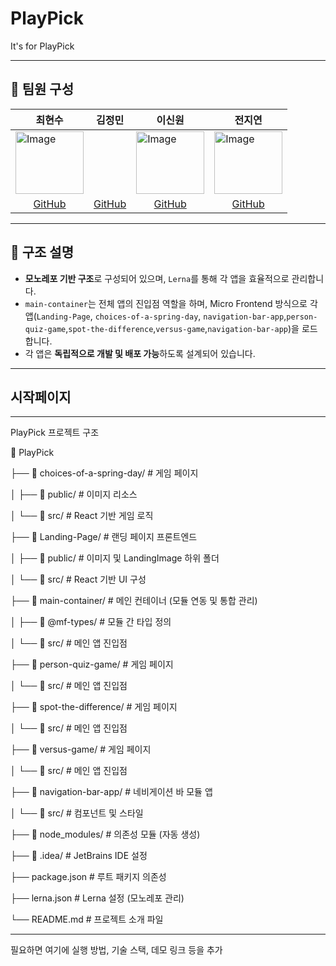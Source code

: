 # PlayPick
It's for PlayPick

---
## 👤 팀원 구성

<table class="tg"><thead>
  <tr>
    <th class="tg-9353"><span style="font-weight:bold">최현수</span></th>
    <th class="tg-9353"><span style="font-weight:bold">김정민</span></th>
    <th class="tg-9353"><span style="font-weight:bold">이신원</span></th>
    <th class="tg-9353"><span style="font-weight:bold">전지연</span></th>
  </tr></thead>
<tbody>
  <tr>
    <td class="tg-9353"><img src="https://cdn.discordapp.com/attachments/1383999022238273586/1384715997809741945/image.png?ex=685370c4&is=68521f44&hm=a179a00ce94ed8a5958c96b23ad7bffe5b7f4daddb69ae2b87bd6bc187ef71f8&" alt="Image" width="109" height="100"></td>
    <td class="tg-9353"></td>
    <td class="tg-9353"><img src="https://mblogthumb-phinf.pstatic.net/MjAxNzExMTNfOTkg/MDAxNTEwNTE5MDU1OTAx.CgrsefuknGH3WyTiveT8LsFGXw288baNiov22l9sCywg.x3YtB2I7VXitiMcvgOkRkiH5umtLrNWj7IothphFwF0g.PNG.211grims/136.png?type=w800" alt="Image" width="109" height="100"></td>
    <td class="tg-9353"><img src="https://cdn.discordapp.com/attachments/1383999022238273586/1384715530136715366/1750066148038.jpg?ex=68537055&is=68521ed5&hm=74fb22315aca7246b65fbf04678837fb854606ec610d37f84029ecbba24a583b&" alt="Image" width="109" height="100"></td>
  </tr>
  <tr>
<td class="tg-7btt" style="text-align: center;">
  <a href="https://github.com/IMCODER0000" target="_blank" rel="noopener noreferrer" >GitHub</a>
</td>
<td class="tg-7btt" style="text-align: center;">
  <a href="https://github.com/Mur-pixel" target="_blank" rel="noopener noreferrer">GitHub</a>
</td>
<td class="tg-9353" style="text-align: center;">
  <a href="https://github.com/redEevee" target="_blank" rel="noopener noreferrer">GitHub</a>
</td>
<td class="tg-7btt" style="text-align: center;">
  <a href="https://github.com/dia0723" target="_blank" rel="noopener noreferrer">GitHub</a>
</td>

  </tr>
</tbody></table>
  
  
</div>

---

## 🧩 구조 설명

- **모노레포 기반 구조**로 구성되어 있으며, `Lerna`를 통해 각 앱을 효율적으로 관리합니다.
- `main-container`는 전체 앱의 진입점 역할을 하며, Micro Frontend 방식으로 각 앱(`Landing-Page`, `choices-of-a-spring-day`, `navigation-bar-app`,`person-quiz-game`,`spot-the-difference`,`versus-game`,`navigation-bar-app`)을 로드합니다.
- 각 앱은 **독립적으로 개발 및 배포 가능**하도록 설계되어 있습니다.
---
시작페이지 
---

---

<!DOCTYPE html>
<html lang="ko">
<head>
  <meta charset="UTF-8" />
 PlayPick 프로젝트 구조
 
</head>
<body>
  <div>
    <p><span class="folder">📁 PlayPick</span></p>
    <p>├── <span class="folder">📁 choices-of-a-spring-day/</span> # 게임 페이지</p>
    <p>│   ├── <span class="folder">📁 public/</span> # 이미지 리소스</p>
    <p>│   └── <span class="folder">📁 src/</span> # React 기반 게임 로직</p>
    <p>├── <span class="folder">📁 Landing-Page/</span> # 랜딩 페이지 프론트엔드</p>
    <p>│   ├── <span class="folder">📁 public/</span> # 이미지 및 LandingImage 하위 폴더</p>
    <p>│   └── <span class="folder">📁 src/</span> # React 기반 UI 구성</p>
    <p>├── <span class="folder">📁 main-container/</span> # 메인 컨테이너 (모듈 연동 및 통합 관리)</p>
    <p>│   ├── <span class="folder">📁 @mf-types/</span> # 모듈 간 타입 정의</p>
    <p>│   └── <span class="folder">📁 src/</span> # 메인 앱 진입점</p>
    <p>├── <span class="folder">📁 person-quiz-game/</span> # 게임 페이지</p>
    <p>│   └── <span class="folder">📁 src/</span> # 메인 앱 진입점</p>
    <p>├── <span class="folder">📁 spot-the-difference/</span> # 게임 페이지</p>
    <p>│   └── <span class="folder">📁 src/</span> # 메인 앱 진입점</p>
    <p>├── <span class="folder">📁 versus-game/</span> # 게임 페이지</p>
    <p>│   └── <span class="folder">📁 src/</span> # 메인 앱 진입점</p>
    <p>├── <span class="folder">📁 navigation-bar-app/</span> # 네비게이션 바 모듈 앱</p>
    <p>│   └── <span class="folder">📁 src/</span> # 컴포넌트 및 스타일</p>
    <p>├── <span class="folder">📁 node_modules/</span> # 의존성 모듈 (자동 생성)</p>
    <p>├── <span class="folder">📁 .idea/</span> # JetBrains IDE 설정</p>
    <p>├── <span class="file">package.json</span> # 루트 패키지 의존성</p>
    <p>├── <span class="file">lerna.json</span> # Lerna 설정 (모노레포 관리)</p>
    <p>└── <span class="file">README.md</span> # 프로젝트 소개 파일</p>
  </div>
</body>
</html>

---

필요하면 여기에 실행 방법, 기술 스택, 데모 링크 등을 추가

